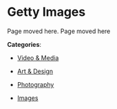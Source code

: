 # Getty Images


Page moved here.  Page moved here



**Categories**:

- [Video & Media](https://github.com/apis-list/apis-list#video-and-media)

- [Art & Design](https://github.com/apis-list/apis-list#art-and-design)

- [Photography](https://github.com/apis-list/apis-list#photography)

- [Images](https://github.com/apis-list/apis-list#images)



